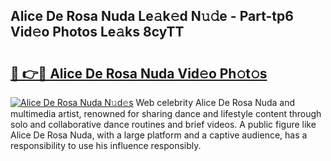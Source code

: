 ## Alice De Rosa Nuda Le𝚊k𝚎d N𝚞𝚍e - Part-tp6 Vid𝚎o Photos Le𝚊ks 8cyTT

# <h2><a href="http://fbegwg9.evod.top/?m=Alice+De+Rosa+Nuda">🔗 👉🔴 Alice De Rosa Nuda Vid𝚎o Ph𝚘t𝚘s</a></h2>

[![Alice De Rosa Nuda N𝚞d𝚎s](https://i.imgur.com/8V9OHl7.gif)](http://fbegwg9.evod.top/?m=Alice+De+Rosa+Nuda)
Web celebrity Alice De Rosa Nuda and multimedia artist, renowned for sharing dance and lifestyle content through solo and collaborative dance routines and brief videos. A public figure like Alice De Rosa Nuda, with a large platform and a captive audience, has a responsibility to use his influence responsibly. 
